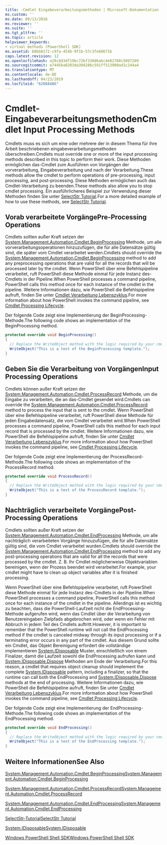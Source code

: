 ```yaml
---
title: -Cmdlet Eingabeverarbeitungsmethoden | Microsoft-Dokumentation
ms.custom: ''
ms.date: 09/13/2016
ms.reviewer: ''
ms.suite: ''
ms.tgt_pltfrm: ''
ms.topic: article
helpviewer_keywords:
- virtual methods (PowerShell SDK]
ms.assetid: b0bb8172-c9fa-454b-9f1b-57c3fe60671b
caps.latest.revision: 12
ms.openlocfilehash: a28c8d3df19bc72bf338d6abc4e02768c5097209
ms.sourcegitcommit: e7445ba8203da304286c591ff513900ad1c244a4
ms.translationtype: MT
ms.contentlocale: de-DE
ms.lasthandoff: 04/23/2019
ms.locfileid: "62068486"
---
```

# <a name="cmdlet-input-processing-methods"></a><span data-ttu-id="2a6e6-102">Cmdlet-Eingabeverarbeitungsmethoden</span><span class="sxs-lookup"><span data-stu-id="2a6e6-102">Cmdlet Input Processing Methods</span></span>

<span data-ttu-id="2a6e6-103">Cmdlets muss es sich um eine oder mehrere der in diesem Thema für ihre Arbeit beschriebenen eingabeverarbeitungsmethoden überschreiben.</span><span class="sxs-lookup"><span data-stu-id="2a6e6-103">Cmdlets must override one or more of the input processing methods described in this topic to perform their work.</span></span>
<span data-ttu-id="2a6e6-104">Diese Methoden ermöglichen das-Cmdlet zum Ausführen von Vorgängen der vorverarbeitung, Eingabeverarbeitung und nach der Verarbeitung.</span><span class="sxs-lookup"><span data-stu-id="2a6e6-104">These methods allow the cmdlet to perform operations of pre-processing, input processing, and post-processing.</span></span>
<span data-ttu-id="2a6e6-105">Diese Methoden ermöglichen auch das Cmdlet-Verarbeitung zu beenden.</span><span class="sxs-lookup"><span data-stu-id="2a6e6-105">These methods also allow you to stop cmdlet processing.</span></span>
<span data-ttu-id="2a6e6-106">Ein ausführlicheres Beispiel zur Verwendung dieser Methoden finden Sie unter [SelectStr Tutorial](selectstr-tutorial.md).</span><span class="sxs-lookup"><span data-stu-id="2a6e6-106">For a more detailed example of how to use these methods, see [SelectStr Tutorial](selectstr-tutorial.md).</span></span>

## <a name="pre-processing-operations"></a><span data-ttu-id="2a6e6-107">Vorab verarbeitete Vorgänge</span><span class="sxs-lookup"><span data-stu-id="2a6e6-107">Pre-Processing Operations</span></span>

<span data-ttu-id="2a6e6-108">Cmdlets sollten außer Kraft setzen der [System.Management.Automation.Cmdlet.BeginProcessing](/dotnet/api/System.Management.Automation.Cmdlet.BeginProcessing) Methode, um alle vorverarbeitungsoperationen hinzuzufügen, die für alle Datensätze gültig sind, die später vom Cmdlet verarbeitet werden.</span><span class="sxs-lookup"><span data-stu-id="2a6e6-108">Cmdlets should override the [System.Management.Automation.Cmdlet.BeginProcessing](/dotnet/api/System.Management.Automation.Cmdlet.BeginProcessing) method to add any preprocessing operations that are valid for all the records that will be processed later by the cmdlet.</span></span>
<span data-ttu-id="2a6e6-109">Wenn PowerShell über eine Befehlspipeline verarbeitet, ruft PowerShell diese Methode einmal für jede Instanz des-Cmdlets in der Pipeline.</span><span class="sxs-lookup"><span data-stu-id="2a6e6-109">When PowerShell processes a command pipeline, PowerShell calls this method once for each instance of the cmdlet in the pipeline.</span></span>
<span data-ttu-id="2a6e6-110">Weitere Informationen dazu, wie PowerShell die Befehlspipeline aufruft, finden Sie unter [Cmdlet Verarbeitung Lebenszyklus](/previous-versions/ms714429(v=vs.85)).</span><span class="sxs-lookup"><span data-stu-id="2a6e6-110">For more information about how PowerShell invokes the command pipeline, see [Cmdlet Processing Lifecycle](/previous-versions/ms714429(v=vs.85)).</span></span>

<span data-ttu-id="2a6e6-111">Der folgende Code zeigt eine Implementierung der BeginProcessing-Methode.</span><span class="sxs-lookup"><span data-stu-id="2a6e6-111">The following code shows an implementation of the BeginProcessing method.</span></span>

```csharp
protected override void BeginProcessing()
{
  // Replace the WriteObject method with the logic required by your cmdlet.
  WriteObject("This is a test of the BeginProcessing template.");
}
```

## <a name="input-processing-operations"></a><span data-ttu-id="2a6e6-112">Geben Sie die Verarbeitung von Vorgängen</span><span class="sxs-lookup"><span data-stu-id="2a6e6-112">Input Processing Operations</span></span>

<span data-ttu-id="2a6e6-113">Cmdlets können außer Kraft setzen der [System.Management.Automation.Cmdlet.ProcessRecord](/dotnet/api/System.Management.Automation.Cmdlet.ProcessRecord) Methode, um die Eingabe zu verarbeiten, die an das-Cmdlet gesendet wird.</span><span class="sxs-lookup"><span data-stu-id="2a6e6-113">Cmdlets can override the [System.Management.Automation.Cmdlet.ProcessRecord](/dotnet/api/System.Management.Automation.Cmdlet.ProcessRecord) method to process the input that is sent to the cmdlet.</span></span>
<span data-ttu-id="2a6e6-114">Wenn PowerShell über eine Befehlspipeline verarbeitet, ruft PowerShell diese Methode für jeden Eingabedatensatz, die vom Cmdlet verarbeitet wird.</span><span class="sxs-lookup"><span data-stu-id="2a6e6-114">When PowerShell processes a command pipeline, PowerShell calls this method for each input record that is processed by the cmdlet.</span></span>
<span data-ttu-id="2a6e6-115">Weitere Informationen dazu, wie PowerShell die Befehlspipeline aufruft, finden Sie unter [Cmdlet Verarbeitung Lebenszyklus](/previous-versions/ms714429(v=vs.85)).</span><span class="sxs-lookup"><span data-stu-id="2a6e6-115">For more information about how PowerShell invokes the command pipeline, see [Cmdlet Processing Lifecycle](/previous-versions/ms714429(v=vs.85)).</span></span>

<span data-ttu-id="2a6e6-116">Der folgende Code zeigt eine Implementierung der ProcessRecord-Methode.</span><span class="sxs-lookup"><span data-stu-id="2a6e6-116">The following code shows an implementation of the ProcessRecord method.</span></span>

```csharp
protected override void ProcessRecord()
{
  // Replace the WriteObject method with the logic required by your cmdlet.
  WriteObject("This is a test of the ProcessRecord template.");
}
```

## <a name="post-processing-operations"></a><span data-ttu-id="2a6e6-117">Nachträglich verarbeitete Vorgänge</span><span class="sxs-lookup"><span data-stu-id="2a6e6-117">Post-Processing Operations</span></span>

<span data-ttu-id="2a6e6-118">Cmdlets sollten außer Kraft setzen der [System.Management.Automation.Cmdlet.EndProcessing](/dotnet/api/System.Management.Automation.Cmdlet.EndProcessing) Methode, um alle nachträglich verarbeiteten Vorgänge hinzuzufügen, die für alle Datensätze gültig sind, die vom Cmdlet verarbeitet wurden.</span><span class="sxs-lookup"><span data-stu-id="2a6e6-118">Cmdlets should override the [System.Management.Automation.Cmdlet.EndProcessing](/dotnet/api/System.Management.Automation.Cmdlet.EndProcessing) method to add any post-processing operations that are valid for all the records that were processed by the cmdlet.</span></span>
<span data-ttu-id="2a6e6-119">Z. B. Ihr Cmdlet möglicherweise Objektvariablen bereinigen, wenn der Prozess beendet wird verarbeitet.</span><span class="sxs-lookup"><span data-stu-id="2a6e6-119">For example, your cmdlet might have to clean up object variables after it is finished processing.</span></span>

<span data-ttu-id="2a6e6-120">Wenn PowerShell über eine Befehlspipeline verarbeitet, ruft PowerShell diese Methode einmal für jede Instanz des-Cmdlets in der Pipeline.</span><span class="sxs-lookup"><span data-stu-id="2a6e6-120">When PowerShell processes a command pipeline, PowerShell calls this method once for each instance of the cmdlet in the pipeline.</span></span>
<span data-ttu-id="2a6e6-121">Allerdings ist es wichtig zu beachten, dass die PowerShell-Laufzeit nicht die EndProcessing-Methode aufgerufen wird, wenn das Cmdlet über die Verarbeitung von Benutzereingaben Zielpfads abgebrochen wird, oder wenn ein Fehler mit Abbruch in jedem Teil des Cmdlets auftritt.</span><span class="sxs-lookup"><span data-stu-id="2a6e6-121">However, it is important to remember that the PowerShell runtime will not call the EndProcessing method if the cmdlet is canceled midway through its input processing or if a terminating error occurs in any part of the cmdlet.</span></span>
<span data-ttu-id="2a6e6-122">Aus diesem Grund sollte ein Cmdlet, das Objekt Bereinigung erfordert die vollständige implementieren [System.IDisposable](/dotnet/api/System.IDisposable) Muster, einschließlich von einem Finalizer, damit die Laufzeit sowohl die EndProcessing aufrufen kann und [ System.IDisposable.Dispose](/dotnet/api/System.IDisposable.Dispose) Methoden am Ende der Verarbeitung.</span><span class="sxs-lookup"><span data-stu-id="2a6e6-122">For this reason, a cmdlet that requires object cleanup should implement the complete [System.IDisposable](/dotnet/api/System.IDisposable) pattern, including a finalizer, so that the runtime can call both the EndProcessing and [System.IDisposable.Dispose](/dotnet/api/System.IDisposable.Dispose) methods at the end of processing.</span></span>
<span data-ttu-id="2a6e6-123">Weitere Informationen dazu, wie PowerShell die Befehlspipeline aufruft, finden Sie unter [Cmdlet Verarbeitung Lebenszyklus](/previous-versions/ms714429(v=vs.85)).</span><span class="sxs-lookup"><span data-stu-id="2a6e6-123">For more information about how PowerShell invokes the command pipeline, see [Cmdlet Processing Lifecycle](/previous-versions/ms714429(v=vs.85)).</span></span>

<span data-ttu-id="2a6e6-124">Der folgende Code zeigt eine Implementierung der EndProcessing-Methode.</span><span class="sxs-lookup"><span data-stu-id="2a6e6-124">The following code shows an implementation of the EndProcessing method.</span></span>

```csharp
protected override void EndProcessing()
{
  // Replace the WriteObject method with the logic required by your cmdlet.
  WriteObject("This is a test of the EndProcessing template.");
}
```

## <a name="see-also"></a><span data-ttu-id="2a6e6-125">Weitere Informationen</span><span class="sxs-lookup"><span data-stu-id="2a6e6-125">See Also</span></span>

[<span data-ttu-id="2a6e6-126">System.Management.Automation.Cmdlet.BeginProcessing</span><span class="sxs-lookup"><span data-stu-id="2a6e6-126">System.Management.Automation.Cmdlet.BeginProcessing</span></span>](/dotnet/api/System.Management.Automation.Cmdlet.BeginProcessing)

[<span data-ttu-id="2a6e6-127">System.Management.Automation.Cmdlet.ProcessRecord</span><span class="sxs-lookup"><span data-stu-id="2a6e6-127">System.Management.Automation.Cmdlet.ProcessRecord</span></span>](/dotnet/api/System.Management.Automation.Cmdlet.ProcessRecord)

[<span data-ttu-id="2a6e6-128">System.Management.Automation.Cmdlet.EndProcessing</span><span class="sxs-lookup"><span data-stu-id="2a6e6-128">System.Management.Automation.Cmdlet.EndProcessing</span></span>](/dotnet/api/System.Management.Automation.Cmdlet.EndProcessing)

[<span data-ttu-id="2a6e6-129">SelectStr-Tutorial</span><span class="sxs-lookup"><span data-stu-id="2a6e6-129">SelectStr Tutorial</span></span>](selectstr-tutorial.md)

[<span data-ttu-id="2a6e6-130">System.IDisposable</span><span class="sxs-lookup"><span data-stu-id="2a6e6-130">System.IDisposable</span></span>](/dotnet/api/System.IDisposable)

[<span data-ttu-id="2a6e6-131">Windows PowerShell Shell SDK</span><span class="sxs-lookup"><span data-stu-id="2a6e6-131">Windows PowerShell Shell SDK</span></span>](../windows-powershell-reference.md)
